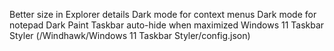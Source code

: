 Better size in Explorer details
Dark mode for context menus
Dark mode for notepad
Dark Paint
Taskbar auto-hide when maximized 
Windows 11 Taskbar Styler (/Windhawk/Windows 11 Taskbar Styler/config.json)
